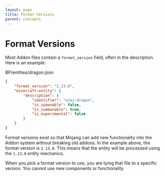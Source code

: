 ```yaml
---
layout: page
title: Format Versions
parent: Concepts
---
```


# Format Versions

Most Addon files contain a `format_version` field, often in the description. Here is an example:

<CodeHeader>BP/entities/dragon.json</CodeHeader>

```json
{
	"format_version": "1.13.0",
	"minecraft:entity": {
		"description": {
			"identifier": "wiki:dragon",
			"is_spawnable": false,
			"is_summonable": true,
			"is_experimental": false
		}
	}
}
```

Format versions exist so that Mojang can add new functionality into the Addon system without breaking old addons. In the example above, the format version is `1.13.0`. This means that the entity will be processed using the `1.13.0` entity mechanics.

When you pick a format version to use, you are tying that file _to_ a specific version. You cannot use new components or functionality
